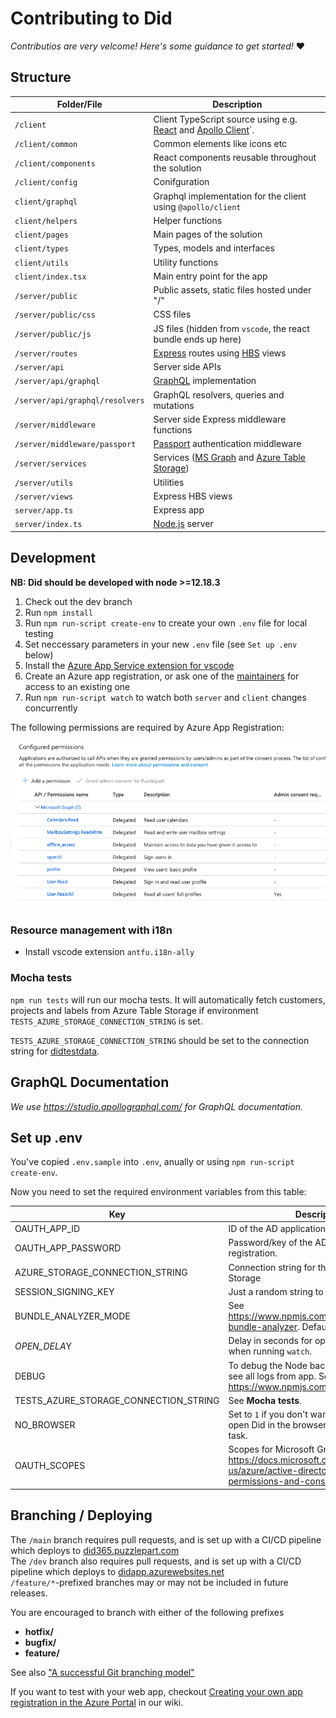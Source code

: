 # Contributing to Did


_Contributios are very velcome! Here's some guidance to get started!_ :heart:

## Structure

Folder/File | Description
--- | --- 
`/client` | Client TypeScript source using e.g. [React](https://reactjs.org/) and [Apollo Client](https://www.apollographql.com/docs/react/)`.
`/client/common` | Common elements like icons etc 
`/client/components` | React components reusable throughout the solution 
`/client/config` | Conifguration 
`client/graphql` | Graphql implementation for the client using `@apollo/client` 
`client/helpers` | Helper functions 
`client/pages` | Main pages of the solution 
`client/types` | Types, models and interfaces 
`client/utils` | Utility functions 
`client/index.tsx` | Main entry point for the app 
`/server/public` | Public assets, static files hosted under "/"
`/server/public/css` | CSS files
`/server/public/js` | JS files (hidden from `vscode`, the react bundle ends up here)
`/server/routes` | [Express](https://expressjs.com/) routes using [HBS](https://handlebarsjs.com/) views
`/server/api` | Server side APIs
`/server/api/graphql` | [GraphQL](https://github.com/graphql/graphql-js/) implementation
`/server/api/graphql/resolvers` | GraphQL resolvers, queries and mutations
`/server/middleware` | Server side Express middleware functions
`/server/middleware/passport` | [Passport](http://www.passportjs.org/) authentication middleware
`/server/services` | Services ([MS Graph](https://developer.microsoft.com/en-us/graph) and [Azure Table Storage](https://azure.microsoft.com/en-us/services/storage/tables/))
`/server/utils` | Utilities
`/server/views` | Express HBS views
`server/app.ts` | Express app
`server/index.ts` | [Node.js](http://nodejs.org/) server  

## Development

**NB: Did should be developed with node >=12.18.3**

1. Check out the dev branch
2. Run `npm install`
3. Run `npm run-script create-env` to create your own `.env` file for local testing
4. Set neccessary parameters in your new `.env` file (see `Set up .env` below)
5. Install the [Azure App Service extension for vscode](https://marketplace.visualstudio.com/items?itemName=ms-azuretools.vscode-azureappservice)
6. Create an Azure app registration, or ask one of the [maintainers](#maintainers) for access to an existing one
7. Run `npm run-script watch` to watch both `server` and `client` changes concurrently  

The following permissions are required by Azure App Registration:

![image-20201104173614079](assets/image-20201104173614079.png)

### Resource management with i18n

* Install vscode extension `antfu.i18n-ally`

### Mocha tests

`npm run tests` will run our mocha tests. It will automatically fetch customers, projects and labels from Azure Table Storage if environment `TESTS_AZURE_STORAGE_CONNECTION_STRING` is set.

`TESTS_AZURE_STORAGE_CONNECTION_STRING` should be set to the connection string for [didtestdata](https://portal.azure.com/#@puzzlepart.com/resource/subscriptions/b5e5e285-a57a-4593-a2ef-221dc037ac9f/resourcegroups/pzl-did/providers/Microsoft.Storage/storageAccounts/didtestdata/overview).

## GraphQL Documentation

_We use https://studio.apollographql.com/ for GraphQL documentation._

## Set up .env ##

You've copied `.env.sample` into `.env`, anually or using `npm run-script create-env`.

Now you need to set the required environment variables from this table:

| Key                                   | Description                                                  | Required |
| ------------------------------------- | ------------------------------------------------------------ | -------- |
| OAUTH_APP_ID                          | ID of the AD application registration.                       | **Yes**  |
| OAUTH_APP_PASSWORD                    | Password/key of the AD application registration.             | **Yes**  |
| AZURE_STORAGE_CONNECTION_STRING       | Connection string for the Azure Table Storage                | **Yes**  |
| SESSION_SIGNING_KEY                   | Just a random string to secure the sessions.                 | **Yes**  |
| BUNDLE_ANALYZER_MODE                  | See https://www.npmjs.com/package/webpack-bundle-analyzer. Default is server. | No       |
| *OPEN_DELA*Y                          | Delay in seconds for opening Did in browser when running `watch`. | No       |
| DEBUG                                 | To debug the Node backend. E.g. `app*` to see all logs from app. See https://www.npmjs.com/package/debug. | No       |
| TESTS_AZURE_STORAGE_CONNECTION_STRING | See **Mocha tests**.                                         | No       |
| NO_BROWSER                            | Set to `1` if you don't want to automatically open Did in the browser when running `watch` task. | No       |
| OAUTH_SCOPES                          | Scopes for Microsoft Graph queries. See https://docs.microsoft.com/en-us/azure/active-directory/develop/v2-permissions-and-consent. | No       |



## Branching / Deploying

The `/main` branch requires pull requests, and is set up with a CI/CD pipeline which deploys to [did365.puzzlepart.com](https://did365.puzzlepart.com)  
The `/dev` branch also requires pull requests, and is set up with a CI/CD pipeline which deploys to [didapp.azurewebsites.net](https://didapp.azurewebsites.net)  
`/feature/*`-prefixed branches may or may not be included in future releases.

You are encouraged to branch with either of the following prefixes  
*  **hotfix/**
*  **bugfix/**
*  **feature/**

See also ["A successful Git branching model"](https://nvie.com/posts/a-successful-git-branching-model/)


If you want to test with your web app, checkout [Creating your own app registration in the Azure Portal](https://github.com/Puzzlepart/did365/wiki/Creating-your-own-app-registration-in-the-Azure-Portal) in our wiki.

